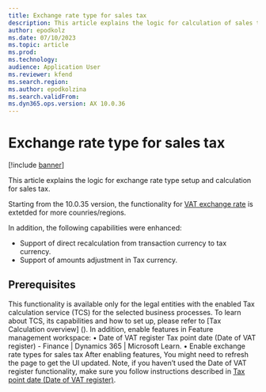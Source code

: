 ```yaml
---
title: Exchange rate type for sales tax
description: This article explains the logic for calculation of sales tax on the special exchange rate.
author: epodkolz
ms.date: 07/10/2023
ms.topic: article
ms.prod: 
ms.technology: 
audience: Application User
ms.reviewer: kfend
ms.search.region: 
ms.author: epodkolzina
ms.search.validFrom: 
ms.dyn365.ops.version: AX 10.0.36
---
```


# Exchange rate type for sales tax

[!include [banner](../includes/banner.md)]

This article explains the logic for exchange rate type setup and calculation for sales tax.

Starting from the 10.0.35 version, the functionality for [VAT exchange rate](../finance/localizations/emea-vat-exchange-rate.md) is extetded for more counries/regions.

In addition, the following capabilities were enhanced:
 - Support of direct recalculation from transaction currency to tax currency.
 - Support of amounts adjustment in Tax currency.


## Prerequisites

This functionality is available only for the legal entities with the enabled Tax calculation service (TCS) for the selected business processes. To learn about TCS, its capabilities and how to set up, please refer to  [Tax Calculation overview] ().
In addition, enable features in Feature management workspace:
•	Date of VAT register Tax point date (Date of VAT register) - Finance | Dynamics 365 | Microsoft Learn. 
•	Enable exchange rate types for sales tax
After enabling features, You might need to refresh the page to get the UI updated. 
Note, if you haven’t used the Date of VAT register functionality, make sure you follow instructions described in [Tax point date (Date of VAT register)]().




